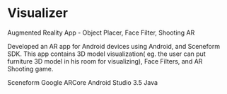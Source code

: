 # Visualizer
Augmented Reality App - Object Placer, Face Filter, Shooting AR

Developed an AR app for Android devices using Android, and Sceneform SDK. This app contains 3D model visualization( eg. the user can put furniture 3D model in his room for visualizing), Face Filters, and AR Shooting game.


Sceneform
Google ARCore
Android Studio 3.5
Java

